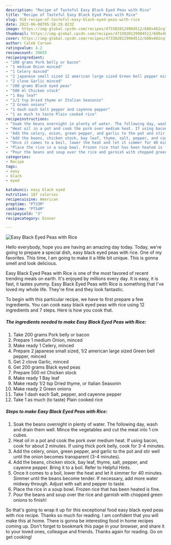 ```yaml
---
description: "Recipe of Tasteful Easy Black Eyed Peas with Rice"
title: "Recipe of Tasteful Easy Black Eyed Peas with Rice"
slug: 918-recipe-of-tasteful-easy-black-eyed-peas-with-rice
date: 2022-06-08T05:58:29.823Z
image: https://img-global.cpcdn.com/recipes/4733020129984512/680x482cq70/easy-black-eyed-peas-with-rice-recipe-main-photo.jpg
thumbnail: https://img-global.cpcdn.com/recipes/4733020129984512/680x482cq70/easy-black-eyed-peas-with-rice-recipe-main-photo.jpg
cover: https://img-global.cpcdn.com/recipes/4733020129984512/680x482cq70/easy-black-eyed-peas-with-rice-recipe-main-photo.jpg
author: Caleb Carson
ratingvalue: 4.2
reviewcount: 39655
recipeingredient:
- "200 grams Pork belly or bacon"
- "1 medium Onion minced"
- "1 Celery minced"
- "2 japanese small sized 12 american large sized Green bell pepper minced"
- "2 clove Garlic minced"
- "200 grams Black eyed peas"
- "500 ml Chicken stock"
- "1 Bay leaf"
- "1/2 tsp Dried thyme or Italian Seasonin"
- "2 Green onions"
- "1 dash each Salt pepper and cayenne pepper"
- "1 as much to taste Plain cooked rice"
recipeinstructions:
- "Soak the beans overnight in plenty of water. The following day, wash and drain them well. Mince the vegetables and cut the meat into 1 cm cubes."
- "Heat oil in a pot and cook the pork over medium heat. If using bacon, cook for about 2 minutes. If using thick pork belly, cook for 3-4 minutes."
- "Add the celery, onion, green pepper, and garlic to the pot and stir well until the onion becomes transparent (3-4 minutes)."
- "Add the beans, chicken stock, bay leaf, thyme, salt, pepper, and cayenne pepper. Bring it to a boil. Refer to Helpful Hints."
- "Once it comes to a boil, lower the heat and let it simmer for 40 minutes. Simmer until the beans become tender. If necessary, add more water midway through. Adjust with salt and pepper to taste."
- "Place the rice in a soup bowl. Frozen rice that has been heated is fine."
- "Pour the beans and soup over the rice and garnish with chopped green onions to finish!"
categories:
- Recipe
tags:
- easy
- black
- eyed

katakunci: easy black eyed 
nutrition: 187 calories
recipecuisine: American
preptime: "PT33M"
cooktime: "PT54M"
recipeyield: "3"
recipecategory: Dinner

---
```



![Easy Black Eyed Peas with Rice](https://img-global.cpcdn.com/recipes/4733020129984512/680x482cq70/easy-black-eyed-peas-with-rice-recipe-main-photo.jpg)

Hello everybody, hope you are having an amazing day today. Today, we're going to prepare a special dish, easy black eyed peas with rice. One of my favorites. This time, I am going to make it a little bit unique. This is gonna smell and look delicious.

Easy Black Eyed Peas with Rice is one of the most favored of recent trending meals on earth. It's enjoyed by millions every day. It is easy, it is fast, it tastes yummy. Easy Black Eyed Peas with Rice is something that I've loved my whole life. They're fine and they look fantastic.




To begin with this particular recipe, we have to first prepare a few ingredients. You can cook easy black eyed peas with rice using 12 ingredients and 7 steps. Here is how you cook that.

<!--inarticleads1-->

##### The ingredients needed to make Easy Black Eyed Peas with Rice:

1. Take 200 grams Pork belly or bacon
1. Prepare 1 medium Onion, minced
1. Make ready 1 Celery, minced
1. Prepare 2 japanese small sized, 1/2 american large sized Green bell pepper, minced
1. Get 2 clove Garlic, minced
1. Get 200 grams Black eyed peas
1. Prepare 500 ml Chicken stock
1. Make ready 1 Bay leaf
1. Make ready 1/2 tsp Dried thyme, or Italian Seasonin
1. Make ready 2 Green onions
1. Take 1 dash each Salt, pepper, and cayenne pepper
1. Take 1 as much (to taste) Plain cooked rice




<!--inarticleads2-->

##### Steps to make Easy Black Eyed Peas with Rice:

1. Soak the beans overnight in plenty of water. The following day, wash and drain them well. Mince the vegetables and cut the meat into 1 cm cubes.
1. Heat oil in a pot and cook the pork over medium heat. If using bacon, cook for about 2 minutes. If using thick pork belly, cook for 3-4 minutes.
1. Add the celery, onion, green pepper, and garlic to the pot and stir well until the onion becomes transparent (3-4 minutes).
1. Add the beans, chicken stock, bay leaf, thyme, salt, pepper, and cayenne pepper. Bring it to a boil. Refer to Helpful Hints.
1. Once it comes to a boil, lower the heat and let it simmer for 40 minutes. Simmer until the beans become tender. If necessary, add more water midway through. Adjust with salt and pepper to taste.
1. Place the rice in a soup bowl. Frozen rice that has been heated is fine.
1. Pour the beans and soup over the rice and garnish with chopped green onions to finish!




So that's going to wrap it up for this exceptional food easy black eyed peas with rice recipe. Thanks so much for reading. I am confident that you will make this at home. There is gonna be interesting food in home recipes coming up. Don't forget to bookmark this page in your browser, and share it to your loved ones, colleague and friends. Thanks again for reading. Go on get cooking!
